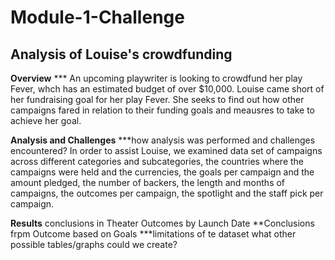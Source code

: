 # Module-1-Challenge
## Analysis of Louise's crowdfunding

**Overview** 
*** An upcoming playwriter is looking to crowdfund her play Fever, whch has an estimated budget of over $10,000. Louise came short of her fundraising goal for her play Fever. She seeks to find out how other campaigns fared in relation to their funding goals and meausres to take to achieve her goal.

**Analysis and Challenges**
***how analysis was performed and challenges encountered?
In order to assist Louise, we examined data set of campaigns across different categories and subcategories, the countries where the campaigns were held and the currencies, the goals per campaign and the amount pledged, the number of backers, the length and months of campaigns, the outcomes per campaign, the spotlight and the staff pick per campaign.


**Results**
conclusions in Theater Outcomes by Launch Date
**Conclusions frpm Outcome based on Goals
***limitations of te dataset
what other possible tables/graphs could we create?
